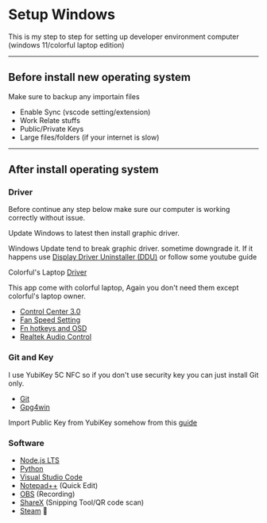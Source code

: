# Setup Windows

This is my step to step for setting up developer environment computer (windows 11/colorful laptop edition)

----

## Before install new operating system
Make sure to backup any importain files

- Enable Sync (vscode setting/extension)
- Work Relate stuffs
- Public/Private Keys
- Large files/folders (if your internet is slow)

----

## After install operating system
### Driver
Before continue any step below make sure our computer is working correctly without issue.


Update Windows to latest then install graphic driver.

Windows Update tend to break graphic driver. sometime downgrade it. If it happens use [Display Driver Uninstaller (DDU)](https://www.guru3d.com/files-details/display-driver-uninstaller-download.html) or follow some youtube guide

Colorful's Laptop [Driver](https://en.colorful.cn/product.aspx?mid=158)

This app come with colorful laptop, Again you don't need them except colorful's laptop owner.

- [Control Center 3.0](https://www.microsoft.com/store/productId/9N6WG0G8B041)
- [Fan Speed Setting](https://www.microsoft.com/store/productId/9P6LJMR12RN1)
- [Fn hotkeys and OSD](https://www.microsoft.com/store/productId/9P1V7SKXG6H5)
- [Realtek Audio Control](https://www.microsoft.com/store/productId/9P2B8MCSVPLN)

### Git and Key
I use YubiKey 5C NFC so if you don't use security key you can just install Git only.

- [Git](https://git-scm.com/)
- [Gpg4win](https://www.gpg4win.org/)

Import Public Key from YubiKey somehow from this [guide](https://github.com/drduh/YubiKey-Guide)

### Software

- [Node.js LTS](https://nodejs.org/en/download/)
- [Python](https://www.python.org/)
- [Visual Studio Code](https://code.visualstudio.com/download)
- [Notepad++](https://notepad-plus-plus.org/downloads/) (Quick Edit)
- [OBS](https://obsproject.com/download) (Recording)
- [ShareX](https://github.com/ShareX/ShareX/releases) (Snipping Tool/QR code scan)
- [Steam](https://store.steampowered.com/about/) 👀
